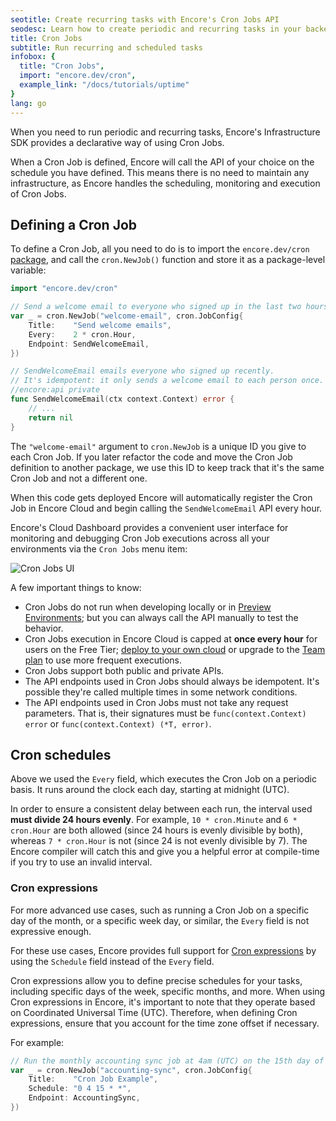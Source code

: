 ```yaml
---
seotitle: Create recurring tasks with Encore's Cron Jobs API
seodesc: Learn how to create periodic and recurring tasks in your backend application using Encore's Cron Jobs API.
title: Cron Jobs
subtitle: Run recurring and scheduled tasks
infobox: {
  title: "Cron Jobs",
  import: "encore.dev/cron",
  example_link: "/docs/tutorials/uptime"
}
lang: go
---
```


When you need to run periodic and recurring tasks, Encore's Infrastructure SDK provides a declarative way of using Cron Jobs.

When a Cron Job is defined, Encore will call the API of your choice on the schedule you have defined.
This means there is no need to maintain any infrastructure, as Encore handles the scheduling, monitoring and execution of Cron Jobs.

## Defining a Cron Job

To define a Cron Job, all you need to do is to import the `encore.dev/cron` [package](https://pkg.go.dev/encore.dev/cron),
and call the `cron.NewJob()` function and store it as a package-level variable:

```go
import "encore.dev/cron"

// Send a welcome email to everyone who signed up in the last two hours.
var _ = cron.NewJob("welcome-email", cron.JobConfig{
	Title:    "Send welcome emails",
	Every:    2 * cron.Hour,
	Endpoint: SendWelcomeEmail,
})

// SendWelcomeEmail emails everyone who signed up recently.
// It's idempotent: it only sends a welcome email to each person once.
//encore:api private
func SendWelcomeEmail(ctx context.Context) error {
	// ...
	return nil
}
```

The `"welcome-email"` argument to `cron.NewJob` is a unique ID you give to each Cron Job.
If you later refactor the code and move the Cron Job definition to another package,
we use this ID to keep track that it's the same Cron Job and not a different one.

When this code gets deployed Encore will automatically register the Cron Job in Encore Cloud
and begin calling the `SendWelcomeEmail` API every hour.

Encore's Cloud Dashboard provides a convenient user interface for monitoring and debugging
Cron Job executions across all your environments via the `Cron Jobs` menu item:

![Cron Jobs UI](/assets/docs/cron.png)

A few important things to know:

- Cron Jobs do not run when developing locally or in [Preview Environments](/docs/deploy/preview-environments); but you can always call the API manually to test the behavior.
- Cron Jobs execution in Encore Cloud is capped at **once every hour** for users on the Free Tier; [deploy to your own cloud](/docs/deploy/own-cloud) or upgrade to the [Team plan](/pricing) to use more frequent executions.
- Cron Jobs support both public and private APIs.
- The API endpoints used in Cron Jobs should always be idempotent. It's possible they're called multiple times in some network conditions.
- The API endpoints used in Cron Jobs must not take any request parameters. That is, their signatures must be `func(context.Context) error` or `func(context.Context) (*T, error)`.

## Cron schedules

Above we used the `Every` field, which executes the Cron Job on a periodic basis.
It runs around the clock each day, starting at midnight (UTC).

In order to ensure a consistent delay between each run, the interval used **must divide 24 hours evenly**.
For example, `10 * cron.Minute` and `6 * cron.Hour` are both allowed (since 24 hours is evenly divisible by both),
whereas `7 * cron.Hour` is not (since 24 is not evenly divisible by 7).
The Encore compiler will catch this and give you a helpful error at compile-time if you try to use an invalid interval.

### Cron expressions

For more advanced use cases, such as running a Cron Job on a specific day of the month, or a specific week day, or similar,
the `Every` field is not expressive enough.

For these use cases, Encore provides full support for [Cron expressions](https://en.wikipedia.org/wiki/Cron) by using the `Schedule` field
instead of the `Every` field.

Cron expressions allow you to define precise schedules for your tasks, including specific days of the week, specific months, and more. When using Cron expressions in Encore, it's important to note that they operate based on Coordinated Universal Time (UTC). Therefore, when defining Cron expressions, ensure that you account for the time zone offset if necessary.

For example:

```go
// Run the monthly accounting sync job at 4am (UTC) on the 15th day of each month.
var _ = cron.NewJob("accounting-sync", cron.JobConfig{
	Title:    "Cron Job Example",
	Schedule: "0 4 15 * *",
	Endpoint: AccountingSync,
})
```
